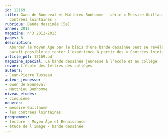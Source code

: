 ```yaml
---
id: 12169
title: Gwen de Bonneval et Matthieu Bonhomme – série « Messire Guillaume », « Les
  Contrées lointaines » 
rubrique: Bande dessinée [5e]
annee: 2012
magazine: n°3 2012-2013
pages: 8
description: 
  Aborder le Moyen Âge par le biais d’une bande dessinée peut se révéler une première approche motivante et riche, si l’on accompagne sa lecture de quelques recherches et réflexions. Il
  paraît possible de tenter l’expérience à partir des « Contrées lointaines », premier tome de la série « Messire Guillaume »…
article_pdf: 12169.pdf
magazine_special: La bande dessinée jeunesse à l’école et au collège
revue: L’école des lettres des collèges
auteurs:
- Jean-Pierre Tusseau
auteur_jeunesse:
- Gwen de Bonneval
- Matthieu Bonhomme
niveau_etudes:
- cinquième
oeuvres:
- messire Guillaume
- les contrées lointaines
programmes:
- lecture - Moyen Âge et Renaissance
- étude de l’image - bande dessinée
---
```

